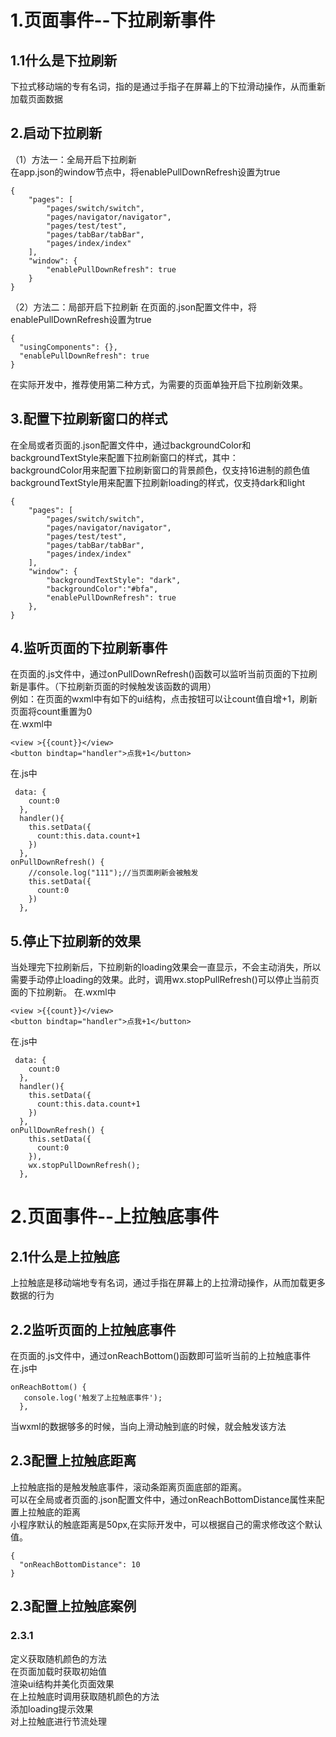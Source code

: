 # 1.页面事件--下拉刷新事件
## 1.1什么是下拉刷新
下拉式移动端的专有名词，指的是通过手指子在屏幕上的下拉滑动操作，从而重新加载页面数据
## 2.启动下拉刷新
（1）方法一：全局开启下拉刷新<br>
在app.json的window节点中，将enablePullDownRefresh设置为true
```
{
    "pages": [
        "pages/switch/switch",
        "pages/navigator/navigator",
        "pages/test/test",
        "pages/tabBar/tabBar",
        "pages/index/index"
    ],
    "window": {
        "enablePullDownRefresh": true
    }
}
```
（2）方法二：局部开启下拉刷新
在页面的.json配置文件中，将enablePullDownRefresh设置为true
```
{
  "usingComponents": {},
  "enablePullDownRefresh": true
}
```
在实际开发中，推荐使用第二种方式，为需要的页面单独开启下拉刷新效果。
## 3.配置下拉刷新窗口的样式
在全局或者页面的.json配置文件中，通过backgroundColor和backgroundTextStyle来配置下拉刷新窗口的样式，其中：<br>
backgroundColor用来配置下拉刷新窗口的背景颜色，仅支持16进制的颜色值<br>
backgroundTextStyle用来配置下拉刷新loading的样式，仅支持dark和light
```
{
    "pages": [
        "pages/switch/switch",
        "pages/navigator/navigator",
        "pages/test/test",
        "pages/tabBar/tabBar",
        "pages/index/index"
    ],
    "window": {
        "backgroundTextStyle": "dark",
        "backgroundColor":"#bfa",
        "enablePullDownRefresh": true
    },
}
```
## 4.监听页面的下拉刷新事件
在页面的.js文件中，通过onPullDownRefresh()函数可以监听当前页面的下拉刷新是事件。（下拉刷新页面的时候触发该函数的调用）<br>
例如：在页面的wxml中有如下的ui结构，点击按钮可以让count值自增+1，刷新页面将count重置为0<br>
在.wxml中
```
<view >{{count}}</view>
<button bindtap="handler">点我+1</button>
```
在.js中
```
 data: {
    count:0
  },
  handler(){
    this.setData({
      count:this.data.count+1
    })
  },
onPullDownRefresh() {
    //console.log("111");//当页面刷新会被触发
    this.setData({
      count:0
    })
  },
```
## 5.停止下拉刷新的效果
当处理完下拉刷新后，下拉刷新的loading效果会一直显示，不会主动消失，所以需要手动停止loading的效果。此时，调用wx.stopPullRefresh()可以停止当前页面的下拉刷新。
在.wxml中
```
<view >{{count}}</view>
<button bindtap="handler">点我+1</button>
```
在.js中
```
 data: {
    count:0
  },
  handler(){
    this.setData({
      count:this.data.count+1
    })
  },
onPullDownRefresh() {
    this.setData({
      count:0
    }),
    wx.stopPullDownRefresh();
  },
```
# 2.页面事件--上拉触底事件
## 2.1什么是上拉触底
上拉触底是移动端地专有名词，通过手指在屏幕上的上拉滑动操作，从而加载更多数据的行为<br>
## 2.2监听页面的上拉触底事件
在页面的.js文件中，通过onReachBottom()函数即可监听当前的上拉触底事件<br>
在.js中
```
onReachBottom() {
   console.log('触发了上拉触底事件');
  },
```
当wxml的数据够多的时候，当向上滑动触到底的时候，就会触发该方法
## 2.3配置上拉触底距离
上拉触底指的是触发触底事件，滚动条距离页面底部的距离。<br>
可以在全局或者页面的.json配置文件中，通过onReachBottomDistance属性来配置上拉触底的距离<br>
小程序默认的触底距离是50px,在实际开发中，可以根据自己的需求修改这个默认值。
```
{
  "onReachBottomDistance": 10
}
```
## 2.3配置上拉触底案例
### 2.3.1
定义获取随机颜色的方法<br>
在页面加载时获取初始值<br>
渲染ui结构并美化页面效果<br>
在上拉触底时调用获取随机颜色的方法<br>
添加loading提示效果<br>
对上拉触底进行节流处理
